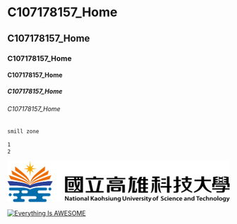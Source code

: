 # C107178157_Home
## C107178157_Home
### C107178157_Home
#### C107178157_Home
##### C107178157_Home
###### C107178157_Home
`smill zone`

```big zone
1
2
```
![NKUST](nkust.png "nkust")

[![Everything Is AWESOME](https://img.youtube.com/vi/StTqXEQ2l-Y/0.jpg)](https://www.youtube.com/watch?v=StTqXEQ2l-Y "Everything Is AWESOME")
